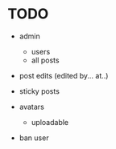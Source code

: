 # TODO

- admin
  - users
  - all posts

- post edits (edited by... at..)

- sticky posts

- avatars
  - uploadable

- ban user